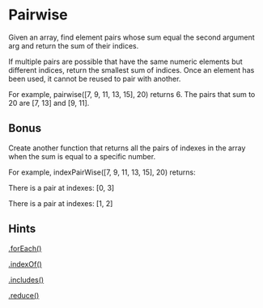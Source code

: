 # Pairwise

Given an array, find element pairs whose sum equal the second argument arg and return the sum of their indices.

If multiple pairs are possible that have the same numeric elements but different indices, return the smallest sum of indices. Once an element has been used, it cannot be reused to pair with another.

For example, pairwise([7, 9, 11, 13, 15], 20) returns 6. The pairs that sum to 20 are [7, 13] and [9, 11]. 

## Bonus

Create another function that returns all the pairs of indexes in the array when the sum is equal to a specific number.

For example, indexPairWise([7, 9, 11, 13, 15], 20) returns:

There is a pair at indexes: [0, 3]

There is a pair at indexes: [1, 2]

## Hints

[.forEach()](https://developer.mozilla.org/en-US/docs/Web/JavaScript/Reference/Global_Objects/Array/forEach)

[.indexOf()](https://developer.mozilla.org/en-US/docs/Web/JavaScript/Reference/Global_Objects/Array/indexOf)

[.includes()](https://developer.mozilla.org/en-US/docs/Web/JavaScript/Reference/Global_Objects/Array/includes)

[.reduce()](https://developer.mozilla.org/en-US/docs/Web/JavaScript/Reference/Global_Objects/Array/Reduce)